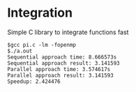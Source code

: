 # Integration
Simple C library to integrate functions fast

    $gcc pi.c -lm -fopenmp
    $./a.out
    Sequential approach time: 8.666573s
    Sequential approach result: 3.141593
    Parallel approach time: 3.574617s
    Parallel approach result: 3.141593
    Speedup: 2.424476
